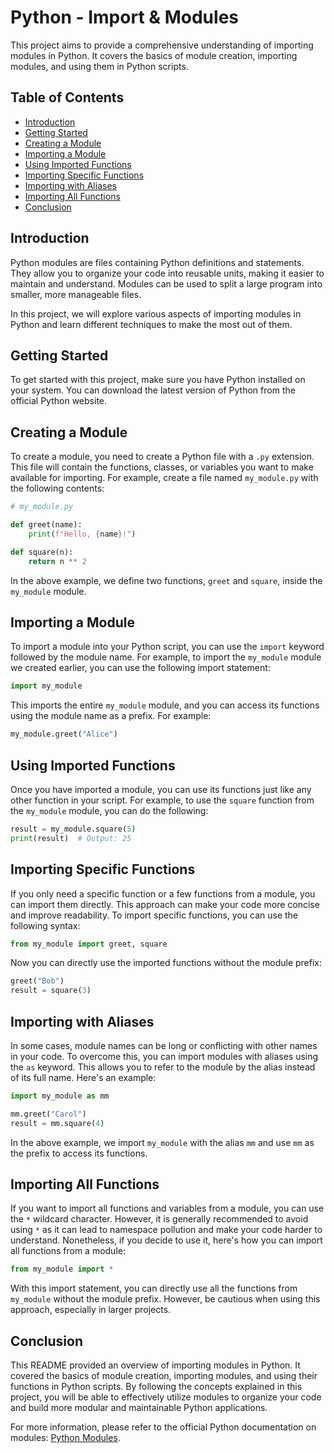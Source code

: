 # Python - Import & Modules

This project aims to provide a comprehensive understanding of importing modules in Python. It covers the basics of module creation, importing modules, and using them in Python scripts. 

## Table of Contents

- [Introduction](#introduction)
- [Getting Started](#getting-started)
- [Creating a Module](#creating-a-module)
- [Importing a Module](#importing-a-module)
- [Using Imported Functions](#using-imported-functions)
- [Importing Specific Functions](#importing-specific-functions)
- [Importing with Aliases](#importing-with-aliases)
- [Importing All Functions](#importing-all-functions)
- [Conclusion](#conclusion)

## Introduction

Python modules are files containing Python definitions and statements. They allow you to organize your code into reusable units, making it easier to maintain and understand. Modules can be used to split a large program into smaller, more manageable files.

In this project, we will explore various aspects of importing modules in Python and learn different techniques to make the most out of them.

## Getting Started

To get started with this project, make sure you have Python installed on your system. You can download the latest version of Python from the official Python website.

## Creating a Module

To create a module, you need to create a Python file with a `.py` extension. This file will contain the functions, classes, or variables you want to make available for importing. For example, create a file named `my_module.py` with the following contents:

```python
# my_module.py

def greet(name):
    print(f"Hello, {name}!")

def square(n):
    return n ** 2
```

In the above example, we define two functions, `greet` and `square`, inside the `my_module` module.

## Importing a Module

To import a module into your Python script, you can use the `import` keyword followed by the module name. For example, to import the `my_module` module we created earlier, you can use the following import statement:

```python
import my_module
```

This imports the entire `my_module` module, and you can access its functions using the module name as a prefix. For example:

```python
my_module.greet("Alice")
```

## Using Imported Functions

Once you have imported a module, you can use its functions just like any other function in your script. For example, to use the `square` function from the `my_module` module, you can do the following:

```python
result = my_module.square(5)
print(result)  # Output: 25
```

## Importing Specific Functions

If you only need a specific function or a few functions from a module, you can import them directly. This approach can make your code more concise and improve readability. To import specific functions, you can use the following syntax:

```python
from my_module import greet, square
```

Now you can directly use the imported functions without the module prefix:

```python
greet("Bob")
result = square(3)
```

## Importing with Aliases

In some cases, module names can be long or conflicting with other names in your code. To overcome this, you can import modules with aliases using the `as` keyword. This allows you to refer to the module by the alias instead of its full name. Here's an example:

```python
import my_module as mm

mm.greet("Carol")
result = mm.square(4)
```

In the above example, we import `my_module` with the alias `mm` and use `mm` as the prefix to access its functions.

## Importing All Functions



If you want to import all functions and variables from a module, you can use the `*` wildcard character. However, it is generally recommended to avoid using `*` as it can lead to namespace pollution and make your code harder to understand. Nonetheless, if you decide to use it, here's how you can import all functions from a module:

```python
from my_module import *
```

With this import statement, you can directly use all the functions from `my_module` without the module prefix. However, be cautious when using this approach, especially in larger projects.

## Conclusion

This README provided an overview of importing modules in Python. It covered the basics of module creation, importing modules, and using their functions in Python scripts. By following the concepts explained in this project, you will be able to effectively utilize modules to organize your code and build more modular and maintainable Python applications.

For more information, please refer to the official Python documentation on modules: [Python Modules](https://docs.python.org/3/tutorial/modules.html).
